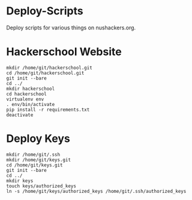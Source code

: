 Deploy-Scripts
==============

Deploy scripts for various things on nushackers.org.

# Hackerschool Website

	mkdir /home/git/hackerschool.git
	cd /home/git/hackerschool.git
	git init --bare
	cd ../
	mkdir hackerschool
	cd hackerschool
	virtualenv env
	. env/bin/activate
	pip install -r requirements.txt
	deactivate

# Deploy Keys

	mkdir /home/git/.ssh
	mkdir /home/git/keys.git
	cd /home/git/keys.git
	git init --bare
	cd ../
	mkdir keys
	touch keys/authorized_keys
	ln -s /home/git/keys/authorized_keys /home/git/.ssh/authorized_keys
